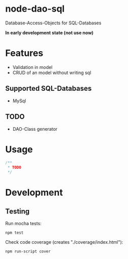 # node-dao-sql

Database-Access-Objects for SQL-Databases

**In early development state (not use now)**

# Features
- Validation in model
- CRUD of an model without writing sql

## Supported SQL-Databases

- MySql

## TODO

- DAO-Class generator

# Usage

```JavaScript
/**
 * TODO
 */
```

# Development

## Testing

Run mocha tests:

`npm test`

Check code coverage (creates "./coverage/index.html"):

`npm run-script cover`
